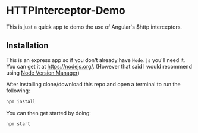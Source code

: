 # HTTPInterceptor-Demo
This is just a quick app to demo the use of Angular's $http interceptors.

## Installation
This is an express app so if you don't already have `Node.js` you'll need it. You can get it at https://nodejs.org/. (However that said I would recommend using [Node Version Manager](https://github.com/creationix/nvm))

After installing clone/download this repo and open a terminal to run the following:

```bash
npm install
```

You can then get started by doing:
```bash
npm start
```